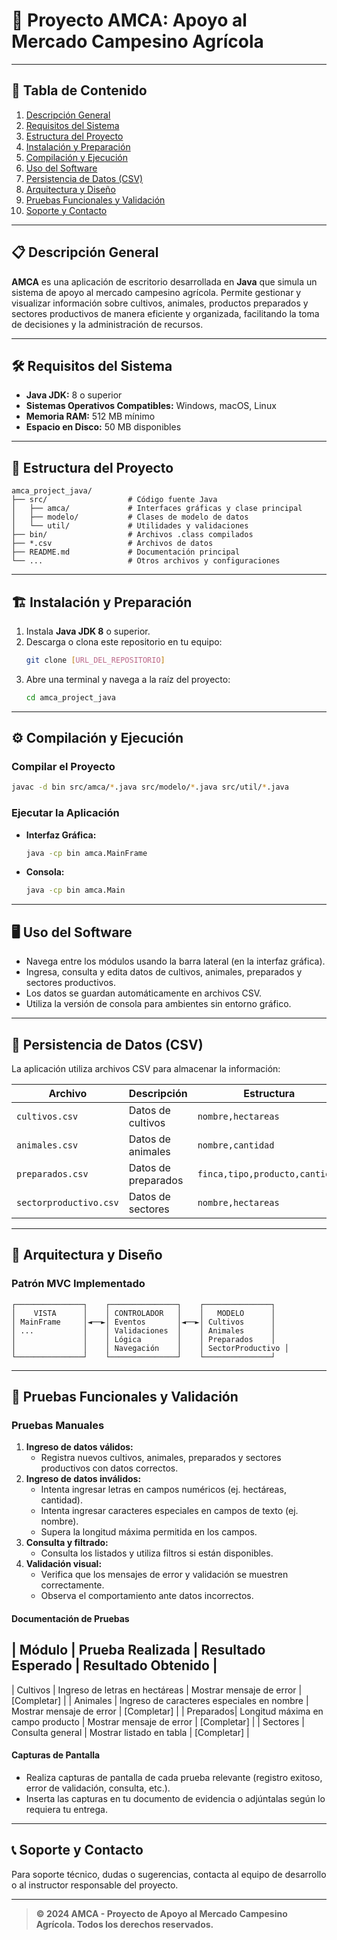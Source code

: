 # 🏢 Proyecto AMCA: Apoyo al Mercado Campesino Agrícola

---

## 📑 Tabla de Contenido
1. [Descripción General](#descripción-general)
2. [Requisitos del Sistema](#requisitos-del-sistema)
3. [Estructura del Proyecto](#estructura-del-proyecto)
4. [Instalación y Preparación](#instalación-y-preparación)
5. [Compilación y Ejecución](#compilación-y-ejecución)
6. [Uso del Software](#uso-del-software)
7. [Persistencia de Datos (CSV)](#persistencia-de-datos-csv)
8. [Arquitectura y Diseño](#arquitectura-y-diseño)
9. [Pruebas Funcionales y Validación](#pruebas-funcionales-y-validación)
10. [Soporte y Contacto](#soporte-y-contacto)

---

## 📋 Descripción General

**AMCA** es una aplicación de escritorio desarrollada en **Java** que simula un sistema de apoyo al mercado campesino agrícola. Permite gestionar y visualizar información sobre cultivos, animales, productos preparados y sectores productivos de manera eficiente y organizada, facilitando la toma de decisiones y la administración de recursos.

---

## 🛠️ Requisitos del Sistema

- **Java JDK:** 8 o superior
- **Sistemas Operativos Compatibles:** Windows, macOS, Linux
- **Memoria RAM:** 512 MB mínimo
- **Espacio en Disco:** 50 MB disponibles

---

## 📁 Estructura del Proyecto

```text
amca_project_java/
├── src/                  # Código fuente Java
│   ├── amca/             # Interfaces gráficas y clase principal
│   ├── modelo/           # Clases de modelo de datos
│   └── util/             # Utilidades y validaciones
├── bin/                  # Archivos .class compilados
├── *.csv                 # Archivos de datos
├── README.md             # Documentación principal
└── ...                   # Otros archivos y configuraciones
```

---

## 🏗️ Instalación y Preparación

1. Instala **Java JDK 8** o superior.
2. Descarga o clona este repositorio en tu equipo:
   ```bash
   git clone [URL_DEL_REPOSITORIO]
   ```
3. Abre una terminal y navega a la raíz del proyecto:
   ```bash
   cd amca_project_java
   ```

---

## ⚙️ Compilación y Ejecución

### Compilar el Proyecto
```bash
javac -d bin src/amca/*.java src/modelo/*.java src/util/*.java
```

### Ejecutar la Aplicación
- **Interfaz Gráfica:**
  ```bash
  java -cp bin amca.MainFrame
  ```
- **Consola:**
  ```bash
  java -cp bin amca.Main
  ```

---

## 🖥️ Uso del Software

- Navega entre los módulos usando la barra lateral (en la interfaz gráfica).
- Ingresa, consulta y edita datos de cultivos, animales, preparados y sectores productivos.
- Los datos se guardan automáticamente en archivos CSV.
- Utiliza la versión de consola para ambientes sin entorno gráfico.

---

## 📄 Persistencia de Datos (CSV)

La aplicación utiliza archivos CSV para almacenar la información:

| Archivo                | Descripción            | Estructura                       |
|------------------------|------------------------|-----------------------------------|
| `cultivos.csv`         | Datos de cultivos      | `nombre,hectareas`                |
| `animales.csv`         | Datos de animales      | `nombre,cantidad`                 |
| `preparados.csv`       | Datos de preparados    | `finca,tipo,producto,cantidad`    |
| `sectorproductivo.csv` | Datos de sectores      | `nombre,hectareas`                |

---

## 🧩 Arquitectura y Diseño

### Patrón MVC Implementado

```text
┌───────────────┐    ┌───────────────┐    ┌───────────────┐
│    VISTA      │    │ CONTROLADOR   │    │   MODELO      │
│ MainFrame     │◄──►│ Eventos       │◄──►│ Cultivos      │
│ ...           │    │ Validaciones  │    │ Animales      │
│               │    │ Lógica        │    │ Preparados    │
│               │    │ Navegación    │    │ SectorProductivo │
└───────────────┘    └───────────────┘    └───────────────┘
```

---

## 🧪 Pruebas Funcionales y Validación

### Pruebas Manuales
1. **Ingreso de datos válidos:**
   - Registra nuevos cultivos, animales, preparados y sectores productivos con datos correctos.
2. **Ingreso de datos inválidos:**
   - Intenta ingresar letras en campos numéricos (ej. hectáreas, cantidad).
   - Intenta ingresar caracteres especiales en campos de texto (ej. nombre).
   - Supera la longitud máxima permitida en los campos.
3. **Consulta y filtrado:**
   - Consulta los listados y utiliza filtros si están disponibles.
4. **Validación visual:**
   - Verifica que los mensajes de error y validación se muestren correctamente.
   - Observa el comportamiento ante datos incorrectos.

#### Documentación de Pruebas

| Módulo    | Prueba Realizada   | Resultado Esperado    | Resultado Obtenido |
-------------------------------------------------------------------------------
| Cultivos  | Ingreso de letras en hectáreas  | Mostrar mensaje de error  | [Completar] |
| Animales  | Ingreso de caracteres especiales en nombre | Mostrar mensaje de error  | [Completar] |
| Preparados| Longitud máxima en campo producto  | Mostrar mensaje de error  | [Completar] |
| Sectores  | Consulta general | Mostrar listado en tabla  | 
[Completar] |

#### Capturas de Pantalla
- Realiza capturas de pantalla de cada prueba relevante (registro exitoso, error de validación, consulta, etc.).
- Inserta las capturas en tu documento de evidencia o adjúntalas según lo requiera tu entrega.

---

## 📞 Soporte y Contacto

Para soporte técnico, dudas o sugerencias, contacta al equipo de desarrollo o al instructor responsable del proyecto.

---

> **© 2024 AMCA - Proyecto de Apoyo al Mercado Campesino Agrícola. Todos los derechos reservados.**
